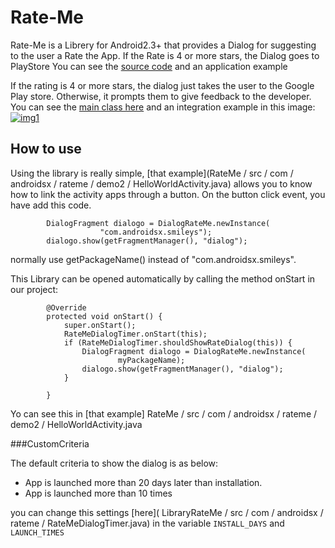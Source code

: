 Rate-Me
=======

Rate-Me is a Librery for Android2.3+ that provides a Dialog for suggesting to the user a Rate the App. If the Rate is 4 or more stars, the Dialog goes to PlayStore
You can see the [source code](https://github.com/androidsx/rate-me/blob/readme/LibraryRateMe/src/com/androidsx/rateme/DialogRateMe.java) and an application example 

If the rating is 4 or more stars, the dialog just takes the user to the Google Play store. Otherwise, it prompts them to give feedback to the developer.
You can see the [main class here](https://github.com/androidsx/rate-me/blob/readme/LibraryRateMe/src/com/androidsx/rateme/DialogRateMe.java) and an integration example in this image:
[![img1](https://raw.githubusercontent.com/androidsx/rate-me/master/images-readme/image.png)]()

## How to use

Using the library is really simple, [that example](RateMe / src / com / androidsx / rateme / demo2 / HelloWorldActivity.java)  allows you to know how to link the activity apps through a button.
On the button click event, you have add this code.

            DialogFragment dialogo = DialogRateMe.newInstance(
                        "com.androidsx.smileys");
            dialogo.show(getFragmentManager(), "dialog");
     
normally use getPackageName() instead of "com.androidsx.smileys".

This Library can be opened automatically by calling the method onStart in our project:

		    @Override
		    protected void onStart() {
		        super.onStart();
		        RateMeDialogTimer.onStart(this);
		        if (RateMeDialogTimer.shouldShowRateDialog(this)) {
		            DialogFragment dialogo = DialogRateMe.newInstance(
		                    myPackageName);
		            dialogo.show(getFragmentManager(), "dialog");
		        }
        
		    }
			
Yo can see this in [that example] RateMe / src / com / androidsx / rateme / demo2 / HelloWorldActivity.java

###CustomCriteria

The default criteria to show the dialog is as below:

* App is launched more than 20 days later than installation.
* App is launched more than 10 times

you can change this settings [here]( LibraryRateMe / src / com / androidsx / rateme / RateMeDialogTimer.java) in the variable `INSTALL_DAYS` and `LAUNCH_TIMES`
